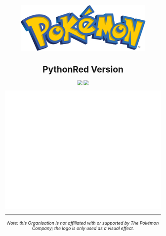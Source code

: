 <div align="center">
	<img src="https://raw.githubusercontent.com/Pokemon-PythonRed/%2Egithub/main/images/pokemon.png" alt="Pokémon" width="80%">
	<h1>PythonRed Version</h1>
	<p>
	  <a href="https://github.com/Pokemon-PythonRed"><img src="https://gpvc.arturio.dev/Pokemon-PythonRed"></a> <!--Views-->
	  <a href="https://github.com/Pokemon-PythonRed/Pokemon-PythonRed/actions/workflows/main.yml"><img src="https://github.com/Pokemon-PythonRed/Pokemon-PythonRed/actions/workflows/main.yml/badge.svg?branch=master"></a> <!--Main-->
	</p>
	<p>
	  <a href="https://github.com/Pokemon-PythonRed"><img src="https://raw.githubusercontent.com/Pokemon-PythonRed/Pokemon-PythonRed/master/github-metrics.svg"></a> <!--Metrics-->
	</p>
	<hr>
	<h6>Note: this Organisation is not affiliated with or supported by <em>The Pokémon Company</em>; the logo is only used as a visual effect.</h6>
</div>
